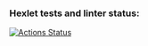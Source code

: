 ### Hexlet tests and linter status:
[![Actions Status](https://github.com/veroleded/fullstack-javascript-project-46/workflows/hexlet-check/badge.svg)](https://github.com/veroleded/fullstack-javascript-project-46/actions)